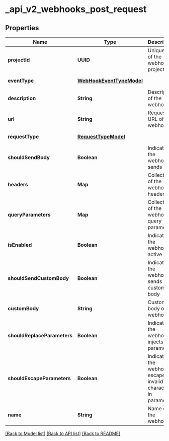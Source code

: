 # _api_v2_webhooks_post_request
## Properties

| Name | Type | Description | Notes |
|------------ | ------------- | ------------- | -------------|
| **projectId** | **UUID** | Unique ID of the webhook project | [default to null] |
| **eventType** | [**WebHookEventTypeModel**](WebHookEventTypeModel.md) |  | [default to null] |
| **description** | **String** | Description of the webhook | [optional] [default to null] |
| **url** | **String** | Request URL of the webhook | [default to null] |
| **requestType** | [**RequestTypeModel**](RequestTypeModel.md) |  | [default to null] |
| **shouldSendBody** | **Boolean** | Indicates if the webhook sends body | [default to null] |
| **headers** | **Map** | Collection of the webhook headers | [default to null] |
| **queryParameters** | **Map** | Collection of the webhook query parameters | [default to null] |
| **isEnabled** | **Boolean** | Indicates if the webhook is active | [default to null] |
| **shouldSendCustomBody** | **Boolean** | Indicates if the webhook sends custom body | [default to null] |
| **customBody** | **String** | Custom body of the webhook | [optional] [default to null] |
| **shouldReplaceParameters** | **Boolean** | Indicates if the webhook injects parameters | [default to null] |
| **shouldEscapeParameters** | **Boolean** | Indicates if the webhook escapes invalid characters in parameters | [default to null] |
| **name** | **String** | Name of the webhook | [default to null] |

[[Back to Model list]](../README.md#documentation-for-models) [[Back to API list]](../README.md#documentation-for-api-endpoints) [[Back to README]](../README.md)


